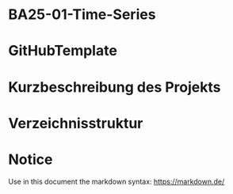 # BA25-01-Time-Series

# GitHubTemplate


# Kurzbeschreibung des Projekts

# Verzeichnisstruktur

# Notice
Use in this document the markdown syntax: https://markdown.de/
